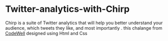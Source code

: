 # Twitter-analytics-with-Chirp
Chirp is a suite of Twitter analytics that will help you better understand your audience, which tweets they like, and most importantly .
this chalange from <a href="https://www.codewell.cc/challenges/chirp-landing-page--60fc1e36a383e41090a3c71c">CodeWell</a>
designed using Html and Css  
